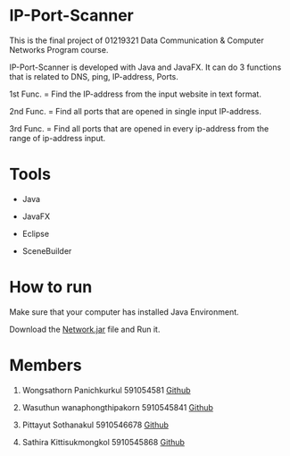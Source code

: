 # IP-Port-Scanner

This is the final project of 01219321 Data Communication & Computer Networks Program course.

IP-Port-Scanner is developed with Java and JavaFX. It can do 3 functions that is related to DNS, ping, IP-address, Ports.

1st Func. = Find the IP-address from the input website in text format.

2nd Func. = Find all ports that are opened in single input IP-address.

3rd Func. = Find all ports that are opened in every ip-address from the range of ip-address input.

# Tools

* Java

* JavaFX

* Eclipse

* SceneBuilder

# How to run

Make sure that your computer has installed Java Environment.

Download the [Network.jar](https://github.com/wasuthun/IP-Port-Scanner/blob/master/Network.jar) file and Run it.

# Members

1. Wongsathorn Panichkurkul 591054581 [Github](https://github.com/kakmond)

2. Wasuthun wanaphongthipakorn 5910545841 [Github](https://github.com/wasuthun)

3. Pittayut Sothanakul 5910546678 [Github](https://github.com/PittayutSothanakul)

4. Sathira Kittisukmongkol 5910545868 [Github](https://github.com/nongjamie)

